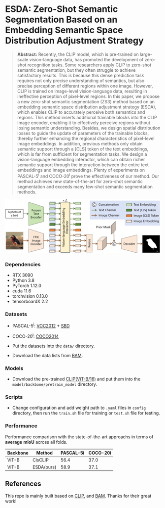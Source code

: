 
# ESDA: Zero-Shot Semantic Segmentation Based on an Embedding Semantic Space Distribution Adjustment Strategy

> **Abstract:** Recently, the CLIP model, which is pre-trained on large-scale vision-language data, has promoted the development of zero-shot recognition tasks. Some researchers apply CLIP to zero-shot semantic segmentation, but they often struggle to achieve satisfactory results. This is because this dense prediction task requires not only precise understanding of semantics, but also precise perception of different regions within one image. However, CLIP is trained on image-level vision-language data, resulting in ineffective perception of pixel-level regions. In this paper, we propose a new zero-shot semantic segmentation (ZS3) method based on an embedding semantic space distribution adjustment strategy (ESDA), which enables CLIP to accurately perceive both semantics and regions. This method inserts additional trainable blocks into the CLIP image encoder, enabling it to effectively perceive regions without losing semantic understanding. Besides, we design spatial distribution losses to guide the update of parameters of the trainable blocks, thereby further enhancing the regional characteristics of pixel-level image embeddings. In addition, previous methods only obtain semantic support through a [CLS] token of the text embeddings, which is far from sufficient for segmentation tasks. We design a vision-language embedding interactor, which can obtain richer semantic support through the interaction between the entire text embeddings and image embeddings. Plenty of experiments on PASCAL-5<sup>i</sup> and COCO-20<sup>i</sup> prove the effectiveness of our method. Our method achieves new state-of-the-art for zero-shot semantic segmentation and exceeds many few-shot semantic segmentation methods.

<p align="middle">
  <img src="figure/main.png">
</p>

### Dependencies

- RTX 3090
- Python 3.8
- PyTorch 1.12.0
- cuda 11.6
- torchvision 0.13.0
- tensorboardX 2.2


### Datasets

- PASCAL-5<sup>i</sup>:  [VOC2012](http://host.robots.ox.ac.uk/pascal/VOC/voc2012/) + [SBD](http://home.bharathh.info/pubs/codes/SBD/download.html)

- COCO-20<sup>i</sup>:  [COCO2014](https://cocodataset.org/#download)
- Put the datasets into the `data/` directory.
- Download the data lists from [BAM](https://github.com/chunbolang/BAM).

### Models

- Download the pre-trained [CLIP(ViT-B/16)](https://openaipublic.azureedge.net/clip/models/5806e77cd80f8b59890b7e101eabd078d9fb84e6937f9e85e4ecb61988df416f/ViT-B-16.pt) and put them into the `model/backbone/pretrain_model` directory.


### Scripts

- Change configuration and add weight path to `.yaml` files in `config` directory, then run the `train.sh` file for training or `test.sh` file for testing.

### Performance

Performance comparison with the state-of-the-art approachs in terms of **average** **mIoU** across all folds. 


   | Backbone  | Method       | PASCAL-5i               | COCO-20i                 |
   | --------  | ------------ | ------------------------| ------------------------ |
   | ViT-B     | ClsCLIP      | 56.4                    | 37.0                     |
   | ViT-B     | ESDA(ours)   | 58.9                    | 37.1                     |


   




## References

This repo is mainly built based on [CLIP](https://github.com/openai/CLIP), and [BAM](https://github.com/chunbolang/BAM). Thanks for their great work!

````

